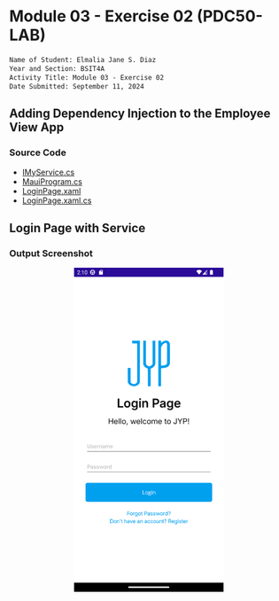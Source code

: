 # Module 03 - Exercise 02 (PDC50-LAB)

    Name of Student: Elmalia Jane S. Diaz
    Year and Section: BSIT4A
    Activity Title: Module 03 - Exercise 02
    Date Submitted: September 11, 2024

## Adding Dependency Injection to the Employee View App
### Source Code
- [IMyService.cs](Module03Exercise01/Services/IMyService.cs)
- [MauiProgram.cs](Module03Exercise01/MauiProgram.cs)
- [LoginPage.xaml](Module03Exercise01/View/LoginPage.xaml)
- [LoginPage.xaml.cs](Module03Exercise01/View/LoginPage.xaml.cs)

## Login Page with Service
### Output Screenshot
<p align="center">
    <img src="Screenshots/Service.png" alt="Service" width="270" height="585">
</p>